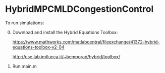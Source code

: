 # HybridMPCMLDCongestionControl

To run simulations:


0) Download and install the Hybrid Equations Toolbox:

    https://www.mathworks.com/matlabcentral/fileexchange/41372-hybrid-equations-toolbox-v2-04
    
    http://cse.lab.imtlucca.it/~bemporad/hybrid/toolbox/
    
1) Run main.m


